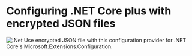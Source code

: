 # Configuring .NET Core plus with encrypted JSON files 
![.Net](https://img.shields.io/badge/.NET-5C2D91?style=for-the-badge&logo=.net&logoColor=white)
Use encrypted JSON file with this configuration provider for .NET Core's Microsoft.Extensions.Configuration.
